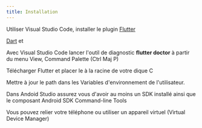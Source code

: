 ```yaml
---
title: Installation
---
```


Utiliser Visual Studio Code, installer le plugin [Flutter](https://marketplace.visualstudio.com/items?itemName=Dart-Code.flutter)

[Dart](https://marketplace.visualstudio.com/items?itemName=Dart-Code.dart-code) et 

Avec Visual Studio Code lancer l'outil de diagnostic **flutter doctor** à partir du menu View, Command
Palette (Ctrl Maj P)

Télécharger Flutter et placer le à la racine de votre dique C

Mettre à jour le path dans les Variables d'environnement de l'utilisateur.

Dans Andoid Studio assurez vous d'avoir au moins un SDK installé ainsi que le composant Android SDK Command-line Tools

Vous pouvez relier votre téléphone ou utiliser un appareil virtuel (Virtual Device Manager)
